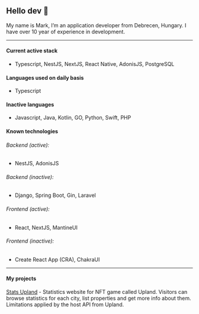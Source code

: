 ## Hello dev 👋

My name is Mark, I’m an application developer from Debrecen, Hungary. I have over 10 year of experience in development.

---

#### Current active stack

- Typescript, NestJS, NextJS, React Native, AdonisJS, PostgreSQL

#### Languages used on daily basis

- Typescript

#### Inactive languages

- Javascript, Java, Kotlin, GO, Python, Swift, PHP

#### Known technologies

###### Backend (active):

- NestJS, AdonisJS

###### Backend (inactive):

- Django, Spring Boot, Gin, Laravel

###### Frontend (active):

- React, NextJS, MantineUI

###### Frontend (inactive):

- Create React App (CRA), ChakraUI

---

#### My projects

[Stats Upland](https://stats-up.land) - Statistics website for NFT game called Upland. Visitors can browse statistics for each city, list properties and get more info about them. Limitations applied by the host API from Upland.
